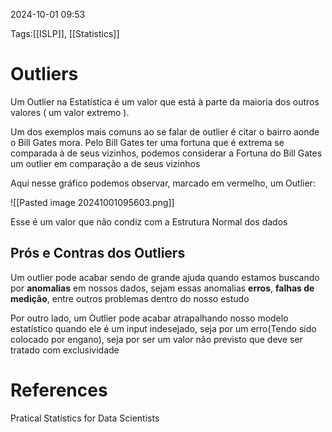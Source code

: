 2024-10-01 09:53

Tags:[[ISLP]], [[Statistics]]

# Outliers

Um Outlier na Estatística é um valor que está à parte da maioria dos outros valores ( um valor extremo ).

Um dos exemplos mais comuns ao se falar de outlier é citar o bairro aonde o Bill Gates mora. Pelo Bill Gates ter uma fortuna que é extrema se comparada à de seus vizinhos, podemos considerar a Fortuna do Bill Gates um outlier em comparação a de seus vizinhos

Aqui nesse gráfico podemos observar, marcado em vermelho, um Outlier: 

![[Pasted image 20241001095603.png]]

Esse é um valor que não condiz com a Estrutura Normal dos dados

## Prós e Contras dos Outliers

Um outlier pode acabar sendo de grande ajuda quando estamos buscando por **anomalias** em nossos dados, sejam essas anomalias **erros**, **falhas de medição**, entre outros problemas dentro do nosso estudo

Por outro lado, um Outlier pode acabar atrapalhando nosso modelo estatístico quando ele é um input indesejado, seja por um erro(Tendo sido colocado por engano), seja por ser um valor não previsto que deve ser tratado com exclusividade
# References

Pratical Statistics for Data Scientists